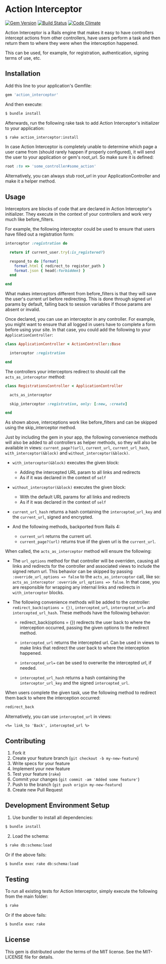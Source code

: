 # Action Interceptor

[![Gem Version](https://badge.fury.io/rb/action_interceptor.svg)](http://badge.fury.io/rb/action_interceptor)
[![Build Status](https://travis-ci.org/openstax/action_interceptor.svg?branch=master)](https://travis-ci.org/openstax/action_interceptor)
[![Code Climate](https://codeclimate.com/github/openstax/action_interceptor.png)](https://codeclimate.com/github/openstax/action_interceptor)

Action Interceptor is a Rails engine that makes it easy to have controllers intercept
actions from other controllers, have users perform a task and then return them to where
they were when the interception happened.

This can be used, for example, for registration, authentication, signing terms of use, etc.

## Installation

Add this line to your application's Gemfile:

```rb
gem 'action_interceptor'
```

And then execute:

```sh
$ bundle install
```

Afterwards, run the following rake task to add
Action Interceptor's initializer to your application:

```sh
$ rake action_interceptor:install
```

In case Action Interceptor is completely unable to determine which page a user
came from (should rarely happen if properly configured), it will send the user
to your application or gem's root_url. So make sure it is defined:

```rb
root :to => 'some_controller#some_action'
```

Alternatively, you can always stub root_url in your
ApplicationController and make it a helper method.

## Usage

Interceptors are blocks of code that are declared in Action Interceptor's
initializer. They execute in the context of your controllers and work
very much like before_filters.

For example, the following interceptor could be used to ensure that users
have filled out a registration form:

```rb
interceptor :registration do

  return if current_user.try(:is_registered?)

  respond_to do |format|
    format.html { redirect_to register_path }
    format.json { head(:forbidden) }
  end

end
```

What makes interceptors different from before_filters is that they will
save the user's current url before redirecting. This is done through
signed url params by default, falling back to session variables if those
params are absent or invalid.

Once declared, you can use an interceptor in any controller. For example,
you might want to ensure that all logged in users have to complete
a form before using your site. In that case, you could add the following
to your `ApplicationController`:

```rb
class ApplicationController < ActionController::Base

  interceptor :registration

end
```

The controllers your interceptors redirect to should
call the `acts_as_interceptor` method:

```rb
class RegistrationsController < ApplicationController

  acts_as_interceptor

  skip_interceptor :registration, only: [:new, :create]

end
```

As shown above, interceptions work like before_filters and
can be skipped using the skip_interceptor method.

Just by including the gem in your app, the following convenience methods
will also be added to all controllers as helper methods, so they will also
be available in views: `current_page?(url)`, `current_url`, `current_url_hash`,
`with_interceptor(&block)` and `without_interceptor(&block)`.

- `with_interceptor(&block)` executes the given block:
  - Adding the intercepted URL param to all links and redirects
  - As if it was declared in the context of `self`
- `without_interceptor(&block)` executes the given block:
  - With the default URL params for all links and redirects
  - As if it was declared in the context of `self`

- `current_url_hash` returns a hash containing the `intercepted_url_key` and the
  `current_url`, signed and encrypted.

- And the following methods, backported from Rails 4:
  - `current_url` returns the current url.
  - `current_page?(url)` returns true iif the given url is the `current_url`.

When called, the `acts_as_interceptor` method will ensure the following:

- The `url_options` method for that controller will be overriden, causing all
  links and redirects for the controller and associated views to include
  the signed return url. This behavior can be skipped by passing
  `:override_url_options => false` to the `acts_as_interceptor` call,
  like so: `acts_as_interceptor :override_url_options => false`.
  In that case, you are responsible for wrapping any internal links and
  redirects in `with_interceptor` blocks.

- The following convenience methods will be added to the controller:
  `redirect_back(options = {})`, `intercepted_url`,
  `intercepted_url=` and `intercepted_url_hash`.
  These methods have the following behavior:

  - redirect_back(options = {}) redirects the user back to where the
    interception occurred, passing the given options to the redirect method.

  - `intercepted_url` returns the intercepted url. Can be used in views to make
    links that redirect the user back to where the interception happened.

  - `intercepted_url=` can be used to overwrite the intercepted url, if needed.

  - `intercepted_url_hash` returns a hash containing the `interceptor_url_key`
    and the signed `intercepted_url`.

When users complete the given task, use the following method to
redirect them back to where the interception occurred:

```rb
redirect_back
```

Alternatively, you can use `intercepted_url` in views:

```erb
<%= link_to 'Back', intercepted_url %>
```

## Contributing

1. Fork it
2. Create your feature branch (`git checkout -b my-new-feature`)
3. Write specs for your feature
4. Implement your new feature
5. Test your feature (`rake`)
6. Commit your changes (`git commit -am 'Added some feature'`)
7. Push to the branch (`git push origin my-new-feature`)
8. Create new Pull Request

## Development Environment Setup

1. Use bundler to install all dependencies:

  ```sh
  $ bundle install
  ```

2. Load the schema:

  ```sh
  $ rake db:schema:load
  ```

  Or if the above fails:

  ```sh
  $ bundle exec rake db:schema:load
  ```

## Testing

To run all existing tests for Action Interceptor,
simply execute the following from the main folder:

```sh
$ rake
```

Or if the above fails:

```sh
$ bundle exec rake
```

## License

This gem is distributed under the terms of the MIT license.
See the MIT-LICENSE file for details.
